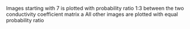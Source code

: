 Images starting with 7 is plotted with probability ratio 1:3 between the two conductivity coefficient matrix a
All other images are plotted with equal probability ratio